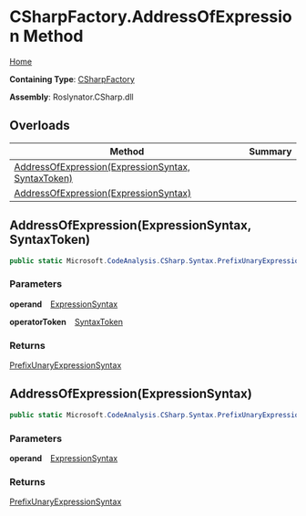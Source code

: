 # CSharpFactory\.AddressOfExpression Method

[Home](../../../../README.md)

**Containing Type**: [CSharpFactory](../README.md)

**Assembly**: Roslynator\.CSharp\.dll

## Overloads

| Method | Summary |
| ------ | ------- |
| [AddressOfExpression(ExpressionSyntax, SyntaxToken)](#3920085080) | |
| [AddressOfExpression(ExpressionSyntax)](#3388775051) | |

<a id="3920085080"></a>

## AddressOfExpression\(ExpressionSyntax, SyntaxToken\) 

```csharp
public static Microsoft.CodeAnalysis.CSharp.Syntax.PrefixUnaryExpressionSyntax AddressOfExpression(Microsoft.CodeAnalysis.CSharp.Syntax.ExpressionSyntax operand, Microsoft.CodeAnalysis.SyntaxToken operatorToken)
```

### Parameters

**operand** &ensp; [ExpressionSyntax](https://docs.microsoft.com/en-us/dotnet/api/microsoft.codeanalysis.csharp.syntax.expressionsyntax)

**operatorToken** &ensp; [SyntaxToken](https://docs.microsoft.com/en-us/dotnet/api/microsoft.codeanalysis.syntaxtoken)

### Returns

[PrefixUnaryExpressionSyntax](https://docs.microsoft.com/en-us/dotnet/api/microsoft.codeanalysis.csharp.syntax.prefixunaryexpressionsyntax)

<a id="3388775051"></a>

## AddressOfExpression\(ExpressionSyntax\) 

```csharp
public static Microsoft.CodeAnalysis.CSharp.Syntax.PrefixUnaryExpressionSyntax AddressOfExpression(Microsoft.CodeAnalysis.CSharp.Syntax.ExpressionSyntax operand)
```

### Parameters

**operand** &ensp; [ExpressionSyntax](https://docs.microsoft.com/en-us/dotnet/api/microsoft.codeanalysis.csharp.syntax.expressionsyntax)

### Returns

[PrefixUnaryExpressionSyntax](https://docs.microsoft.com/en-us/dotnet/api/microsoft.codeanalysis.csharp.syntax.prefixunaryexpressionsyntax)


